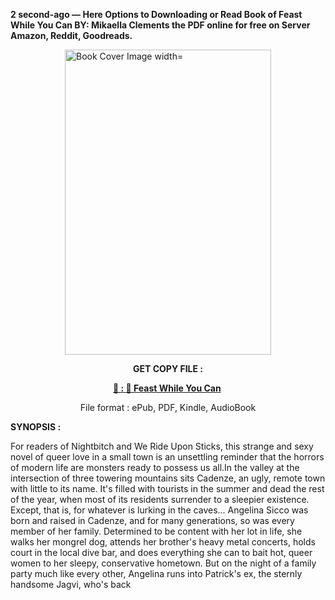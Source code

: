 <p><strong>2 second-ago &mdash; Here Options to Downloading or Read Book of Feast While You Can BY: Mikaella  Clements the PDF online for free on Server Amazon, Reddit, Goodreads.</strong></p><p><a href="https://uk.ebookarea.xyz/?book=207567782-feast-while-you-can"><img style="display: block; margin-left: auto; margin-right: auto;" src="https://i.gr-assets.com/images/S/compressed.photo.goodreads.com/books/1711478521l/207567782.jpg" alt="Book Cover Image width=" width="330" height="488" /></a></p><p style="text-align: center;"><strong>GET COPY FILE :</strong></p><p style="text-align: center;"><strong><a href="https://uk.ebookarea.xyz/?book=207567782-feast-while-you-can" target="_blank" rel="noopener">📢 : 🔗 Feast While You Can</a>&nbsp;</strong></p><p style="text-align: center;">File format : ePub, PDF, Kindle, AudioBook</p><p><strong>SYNOPSIS :</strong></p><p>For readers of Nightbitch and We Ride Upon Sticks, this strange and sexy novel of queer love in a small town is an unsettling reminder that the horrors of modern life are monsters ready to possess us all.In the valley at the intersection of three towering mountains sits Cadenze, an ugly, remote town with little to its name. It's filled with tourists in the summer and dead the rest of the year, when most of its residents surrender to a sleepier existence. Except, that is, for whatever is lurking in the caves... Angelina Sicco was born and raised in Cadenze, and for many generations, so was every member of her family. Determined to be content with her lot in life, she walks her mongrel dog, attends her brother's heavy metal concerts, holds court in the local dive bar, and does everything she can to bait hot, queer women to her sleepy, conservative hometown. But on the night of a family party much like every other, Angelina runs into Patrick's ex, the sternly handsome Jagvi, who's back </p>

